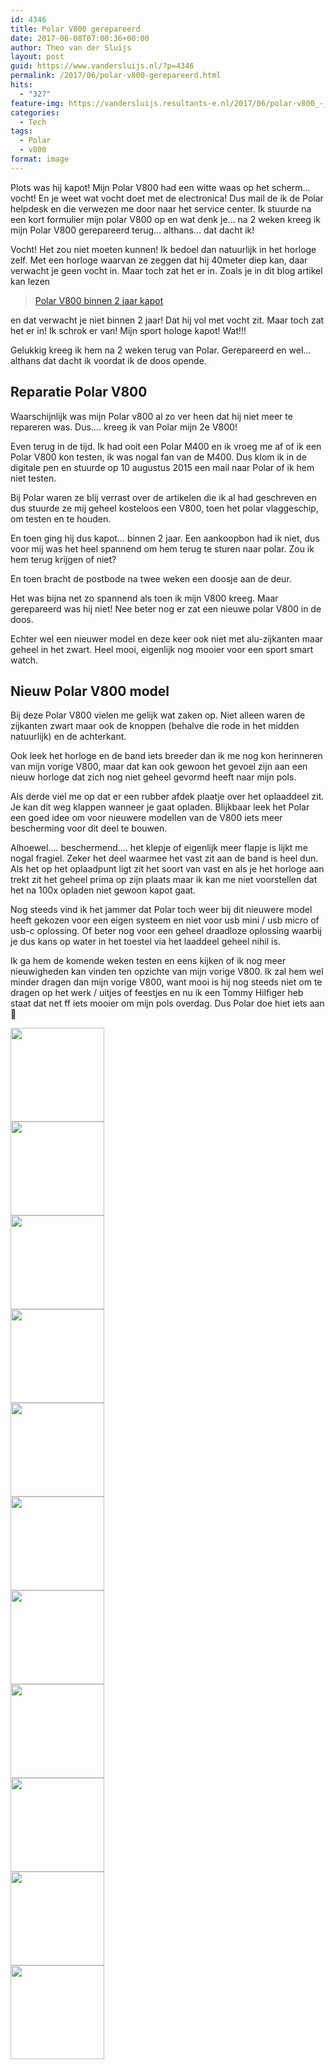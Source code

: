 ```yaml
---
id: 4346
title: Polar V800 gerepareerd
date: 2017-06-08T07:00:36+00:00
author: Theo van der Sluijs
layout: post
guid: https://www.vandersluijs.nl/?p=4346
permalink: /2017/06/polar-v800-gerepareerd.html
hits:
  - "327"
feature-img: https://vandersluijs.resultants-e.nl/2017/06/polar-v800_-_1-e1496907732569-825x399.jpg
categories:
  - Tech
tags:
  - Polar
  - v800
format: image
---
```

Plots was hij kapot! Mijn Polar V800 had een witte waas op het scherm&#8230; vocht! En je weet wat vocht doet met de electronica! Dus mail de ik de Polar helpdesk en die verwezen me door naar het service center. Ik stuurde na een kort formulier mijn polar V800 op en wat denk je&#8230; na 2 weken kreeg ik mijn Polar V800 gerepareerd terug&#8230; althans&#8230; dat dacht ik!
<!--more-->

Vocht! Het zou niet moeten kunnen! Ik bedoel dan natuurlijk in het horloge zelf. Met een horloge waarvan ze zeggen dat hij 40meter diep kan, daar verwacht je geen vocht in. Maar toch zat het er in. Zoals je in dit blog artikel kan lezen

<blockquote class="wp-embedded-content" data-secret="bjxZgFlAV8">
  <p>
    <a href="https://www.vandersluijs.nl/2017/05/polar-v800-binnen-2-jaar-kapot.html">Polar V800 binnen 2 jaar kapot</a>
  </p>
</blockquote>

en dat verwacht je niet binnen 2 jaar! Dat hij vol met vocht zit. Maar toch zat het er in! Ik schrok er van! Mijn sport hologe kapot! Wat!!!

Gelukkig kreeg ik hem na 2 weken terug van Polar. Gerepareerd en wel&#8230; althans dat dacht ik voordat ik de doos opende.

## Reparatie Polar V800

Waarschijnlijk was mijn Polar v800 al zo ver heen dat hij niet meer te repareren was. Dus&#8230;. kreeg ik van Polar mijn 2e V800!

Even terug in de tijd. Ik had ooit een Polar M400 en ik vroeg me af of ik een Polar V800 kon testen, ik was nogal fan van de M400. Dus klom ik in de digitale pen en stuurde op 10 augustus 2015 een mail naar Polar of ik hem niet testen.

Bij Polar waren ze blij verrast over de artikelen die ik al had geschreven en dus stuurde ze mij geheel kosteloos een V800, toen het polar vlaggeschip, om testen en te houden.

En toen ging hij dus kapot&#8230; binnen 2 jaar. Een aankoopbon had ik niet, dus voor mij was het heel spannend om hem terug te sturen naar polar. Zou ik hem terug krijgen of niet?

En toen bracht de postbode na twee weken een doosje aan de deur.

Het was bijna net zo spannend als toen ik mijn V800 kreeg. Maar gerepareerd was hij niet! Nee beter nog er zat een nieuwe polar V800 in de doos.

Echter wel een nieuwer model en deze keer ook niet met alu-zijkanten maar geheel in het zwart. Heel mooi, eigenlijk nog mooier voor een sport smart watch.

## Nieuw Polar V800 model

Bij deze Polar V800 vielen me gelijk wat zaken op. Niet alleen waren de zijkanten zwart maar ook de knoppen (behalve die rode in het midden natuurlijk) en de achterkant.

Ook leek het horloge en de band iets breeder dan ik me nog kon herinneren van mijn vorige V800, maar dat kan ook gewoon het gevoel zijn aan een nieuw horloge dat zich nog niet geheel gevormd heeft naar mijn pols.

Als derde viel me op dat er een rubber afdek plaatje over het oplaaddeel zit. Je kan dit weg klappen wanneer je gaat opladen. Blijkbaar leek het Polar een goed idee om voor nieuwere modellen van de V800 iets meer bescherming voor dit deel te bouwen.

Alhoewel&#8230;. beschermend&#8230;. het klepje of eigenlijk meer flapje is lijkt me nogal fragiel. Zeker het deel waarmee het vast zit aan de band is heel dun. Als het op het oplaadpunt ligt zit het soort van vast en als je het horloge aan trekt zit het geheel prima op zijn plaats maar ik kan me niet voorstellen dat het na 100x opladen niet gewoon kapot gaat.

Nog steeds vind ik het jammer dat Polar toch weer bij dit nieuwere model heeft gekozen voor een eigen systeem en niet voor usb mini / usb micro of usb-c oplossing. Of beter nog voor een geheel draadloze oplossing waarbij je dus kans op water in het toestel via het laaddeel geheel nihil is.

Ik ga hem de komende weken testen en eens kijken of ik nog meer nieuwigheden kan vinden ten opzichte van mijn vorige V800. Ik zal hem wel minder dragen dan mijn vorige V800, want mooi is hij nog steeds niet om te dragen op het werk / uitjes of feestjes en nu ik een Tommy Hilfiger heb staat dat net ff iets mooier om mijn pols overdag. Dus Polar doe hiet iets aan 🙂

<div id='gallery-21' class='gallery galleryid-4346 gallery-columns-3 gallery-size-thumbnail'>
    
  
  <div class='gallery-icon landscape'>
    <a href='https://www.vandersluijs.nl/blog/2017/06/polar-v800-gerepareerd.html/polar-v800_-_12'><img width="150" height="150" src="https://vandersluijs.resultants-e.nl/2017/06/polar-v800_-_12-150x150.jpg" class="attachment-thumbnail size-thumbnail" alt="" srcset="https://vandersluijs.resultants-e.nl/2017/06/polar-v800_-_12-150x150.jpg 150w, https://vandersluijs.resultants-e.nl/2017/06/polar-v800_-_12-65x65.jpg 65w, https://vandersluijs.resultants-e.nl/2017/06/polar-v800_-_12-50x50.jpg 50w" sizes="100vw" /></a>
  </div>   
  
  <div class='gallery-icon portrait'>
    <a href='https://www.vandersluijs.nl/blog/2017/06/polar-v800-gerepareerd.html/polar-v800_-_11'><img width="150" height="150" src="https://vandersluijs.resultants-e.nl/2017/06/polar-v800_-_11-150x150.jpg" class="attachment-thumbnail size-thumbnail" alt="" srcset="https://vandersluijs.resultants-e.nl/2017/06/polar-v800_-_11-150x150.jpg 150w, https://vandersluijs.resultants-e.nl/2017/06/polar-v800_-_11-65x65.jpg 65w, https://vandersluijs.resultants-e.nl/2017/06/polar-v800_-_11-50x50.jpg 50w" sizes="100vw" /></a>
  </div>   
  
  <div class='gallery-icon portrait'>
    <a href='https://www.vandersluijs.nl/blog/2017/06/polar-v800-gerepareerd.html/polar-v800_-_10'><img width="150" height="150" src="https://vandersluijs.resultants-e.nl/2017/06/polar-v800_-_10-150x150.jpg" class="attachment-thumbnail size-thumbnail" alt="" srcset="https://vandersluijs.resultants-e.nl/2017/06/polar-v800_-_10-150x150.jpg 150w, https://vandersluijs.resultants-e.nl/2017/06/polar-v800_-_10-65x65.jpg 65w, https://vandersluijs.resultants-e.nl/2017/06/polar-v800_-_10-50x50.jpg 50w" sizes="100vw" /></a>
  </div>   
  
  <div class='gallery-icon portrait'>
    <a href='https://www.vandersluijs.nl/blog/2017/06/polar-v800-gerepareerd.html/polar-v800_-_9'><img width="150" height="150" src="https://vandersluijs.resultants-e.nl/2017/06/polar-v800_-_9-150x150.jpg" class="attachment-thumbnail size-thumbnail" alt="" srcset="https://vandersluijs.resultants-e.nl/2017/06/polar-v800_-_9-150x150.jpg 150w, https://vandersluijs.resultants-e.nl/2017/06/polar-v800_-_9-65x65.jpg 65w, https://vandersluijs.resultants-e.nl/2017/06/polar-v800_-_9-50x50.jpg 50w" sizes="100vw" /></a>
  </div>   
  
  <div class='gallery-icon portrait'>
    <a href='https://www.vandersluijs.nl/blog/2017/06/polar-v800-gerepareerd.html/polar-v800_-_8'><img width="150" height="150" src="https://vandersluijs.resultants-e.nl/2017/06/polar-v800_-_8-150x150.jpg" class="attachment-thumbnail size-thumbnail" alt="" srcset="https://vandersluijs.resultants-e.nl/2017/06/polar-v800_-_8-150x150.jpg 150w, https://vandersluijs.resultants-e.nl/2017/06/polar-v800_-_8-65x65.jpg 65w, https://vandersluijs.resultants-e.nl/2017/06/polar-v800_-_8-50x50.jpg 50w" sizes="100vw" /></a>
  </div>   
  
  <div class='gallery-icon portrait'>
    <a href='https://www.vandersluijs.nl/blog/2017/06/polar-v800-gerepareerd.html/polar-v800_-_7'><img width="150" height="150" src="https://vandersluijs.resultants-e.nl/2017/06/polar-v800_-_7-150x150.jpg" class="attachment-thumbnail size-thumbnail" alt="" srcset="https://vandersluijs.resultants-e.nl/2017/06/polar-v800_-_7-150x150.jpg 150w, https://vandersluijs.resultants-e.nl/2017/06/polar-v800_-_7-65x65.jpg 65w, https://vandersluijs.resultants-e.nl/2017/06/polar-v800_-_7-50x50.jpg 50w" sizes="100vw" /></a>
  </div>   
  
  <div class='gallery-icon portrait'>
    <a href='https://www.vandersluijs.nl/blog/2017/06/polar-v800-gerepareerd.html/polar-v800_-_2'><img width="150" height="150" src="https://vandersluijs.resultants-e.nl/2017/06/polar-v800_-_2-150x150.jpg" class="attachment-thumbnail size-thumbnail" alt="" srcset="https://vandersluijs.resultants-e.nl/2017/06/polar-v800_-_2-150x150.jpg 150w, https://vandersluijs.resultants-e.nl/2017/06/polar-v800_-_2-65x65.jpg 65w, https://vandersluijs.resultants-e.nl/2017/06/polar-v800_-_2-50x50.jpg 50w" sizes="100vw" /></a>
  </div>   
  
  <div class='gallery-icon portrait'>
    <a href='https://www.vandersluijs.nl/blog/2017/06/polar-v800-gerepareerd.html/polar-v800_-_3'><img width="150" height="150" src="https://vandersluijs.resultants-e.nl/2017/06/polar-v800_-_3-150x150.jpg" class="attachment-thumbnail size-thumbnail" alt="" srcset="https://vandersluijs.resultants-e.nl/2017/06/polar-v800_-_3-150x150.jpg 150w, https://vandersluijs.resultants-e.nl/2017/06/polar-v800_-_3-65x65.jpg 65w, https://vandersluijs.resultants-e.nl/2017/06/polar-v800_-_3-50x50.jpg 50w" sizes="100vw" /></a>
  </div>   
  
  <div class='gallery-icon portrait'>
    <a href='https://www.vandersluijs.nl/blog/2017/06/polar-v800-gerepareerd.html/polar-v800_-_4'><img width="150" height="150" src="https://vandersluijs.resultants-e.nl/2017/06/polar-v800_-_4-150x150.jpg" class="attachment-thumbnail size-thumbnail" alt="" srcset="https://vandersluijs.resultants-e.nl/2017/06/polar-v800_-_4-150x150.jpg 150w, https://vandersluijs.resultants-e.nl/2017/06/polar-v800_-_4-65x65.jpg 65w, https://vandersluijs.resultants-e.nl/2017/06/polar-v800_-_4-50x50.jpg 50w" sizes="100vw" /></a>
  </div>   
  
  <div class='gallery-icon portrait'>
    <a href='https://www.vandersluijs.nl/blog/2017/06/polar-v800-gerepareerd.html/polar-v800_-_5'><img width="150" height="150" src="https://vandersluijs.resultants-e.nl/2017/06/polar-v800_-_5-150x150.jpg" class="attachment-thumbnail size-thumbnail" alt="" srcset="https://vandersluijs.resultants-e.nl/2017/06/polar-v800_-_5-150x150.jpg 150w, https://vandersluijs.resultants-e.nl/2017/06/polar-v800_-_5-65x65.jpg 65w, https://vandersluijs.resultants-e.nl/2017/06/polar-v800_-_5-50x50.jpg 50w" sizes="100vw" /></a>
  </div>   
  
  <div class='gallery-icon portrait'>
    <a href='https://www.vandersluijs.nl/blog/2017/06/polar-v800-gerepareerd.html/polar-v800_-_6'><img width="150" height="150" src="https://vandersluijs.resultants-e.nl/2017/06/polar-v800_-_6-150x150.jpg" class="attachment-thumbnail size-thumbnail" alt="" srcset="https://vandersluijs.resultants-e.nl/2017/06/polar-v800_-_6-150x150.jpg 150w, https://vandersluijs.resultants-e.nl/2017/06/polar-v800_-_6-65x65.jpg 65w, https://vandersluijs.resultants-e.nl/2017/06/polar-v800_-_6-50x50.jpg 50w" sizes="100vw" /></a>
  </div> 
</div>
